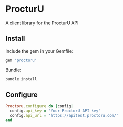 ProcturU
=========

A client library for the ProcturU API

Install
-------

Include the gem in your Gemfile:

```ruby
gem 'proctoru'
```

Bundle:

    bundle install

Configure
---------

```ruby
Proctoru.configure do |config|
  config.api_key = 'Your ProctorU API key'
  config.api_url = 'https://apitest.proctoru.com/'
end
```
